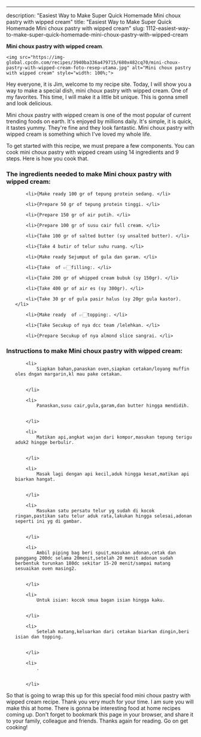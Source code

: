 ---
description: "Easiest Way to Make Super Quick Homemade Mini choux pastry with wipped cream"
title: "Easiest Way to Make Super Quick Homemade Mini choux pastry with wipped cream"
slug: 1112-easiest-way-to-make-super-quick-homemade-mini-choux-pastry-with-wipped-cream

<p>
	<strong>Mini choux pastry with wipped cream</strong>. 
	
</p>
<p>
	
	<img src="https://img-global.cpcdn.com/recipes/3940ba336a479715/680x482cq70/mini-choux-pastry-with-wipped-cream-foto-resep-utama.jpg" alt="Mini choux pastry with wipped cream" style="width: 100%;">
	
	
</p>
<p>
	Hey everyone, it is Jim, welcome to my recipe site. Today, I will show you a way to make a special dish, mini choux pastry with wipped cream. One of my favorites. This time, I will make it a little bit unique. This is gonna smell and look delicious.
</p>
	
<p>
	
</p>
<p>
	Mini choux pastry with wipped cream is one of the most popular of current trending foods on earth. It's enjoyed by millions daily. It's simple, it is quick, it tastes yummy. They're fine and they look fantastic. Mini choux pastry with wipped cream is something which I've loved my whole life.
</p>

<p>
To get started with this recipe, we must prepare a few components. You can cook mini choux pastry with wipped cream using 14 ingredients and 9 steps. Here is how you cook that.
</p>

<h3>The ingredients needed to make Mini choux pastry with wipped cream:</h3>

<ol>
	
		<li>{Make ready 100 gr of tepung protein sedang. </li>
	
		<li>{Prepare 50 gr of tepung protein tinggi. </li>
	
		<li>{Prepare 150 gr of air putih. </li>
	
		<li>{Prepare 100 gr of susu cair full cream. </li>
	
		<li>{Take 100 gr of salted butter (sy unsalted butter). </li>
	
		<li>{Take 4 butir of telur suhu ruang. </li>
	
		<li>{Make ready Sejumput of gula dan garam. </li>
	
		<li>{Take  of 👉🏻filling:. </li>
	
		<li>{Take 200 gr of whipped cream bubuk (sy 150gr). </li>
	
		<li>{Take 400 gr of air es (sy 300gr). </li>
	
		<li>{Take 30 gr of gula pasir halus (sy 20gr gula kastor). </li>
	
		<li>{Make ready  of 👉🏻topping:. </li>
	
		<li>{Take Secukup of nya dcc team /lelehkan. </li>
	
		<li>{Prepare Secukup of nya almond slice sangrai. </li>
	
</ol>
<p>
	
</p>

<h3>Instructions to make Mini choux pastry with wipped cream:</h3>

<ol>
	
		<li>
			Siapkan bahan,panaskan oven,siapkan cetakan/loyang muffin oles dngan margarin,kl mau pake cetakan.
			
			
		</li>
	
		<li>
			Panaskan,susu cair,gula,garam,dan butter hingga mendidih.
			
			
		</li>
	
		<li>
			Matikan api,angkat wajan dari kompor,masukan tepung terigu aduk2 hingge berbulir.
			
			
		</li>
	
		<li>
			Masak lagi dengan api kecil,aduk hingga kesat,matikan api biarkan hangat.
			
			
		</li>
	
		<li>
			Masukan satu persatu telur yg sudah di kocok ringan,pastikan satu telur aduk rata,lakukan hingga selesai,adonan seperti ini yg di gambar.
			
			
		</li>
	
		<li>
			Ambil piping bag beri spuit,masukan adonan,cetak dan panggang 200dc selama 20menit,setelah 20 menit adonan sudah berbentuk turunkan 180dc sekitar 15-20 menit/sampai matang sesuaikan oven masing2.
			
			
		</li>
	
		<li>
			Untuk isian: kocok smua bagan isian hingga kaku.
			
			
		</li>
	
		<li>
			Setelah matang,keluarkan dari cetakan biarkan dingin,beri isian dan topping.
			
			
		</li>
	
		<li>
			.
			
			
		</li>
	
</ol>

<p>
	
</p>

<p>
	So that is going to wrap this up for this special food mini choux pastry with wipped cream recipe. Thank you very much for your time. I am sure you will make this at home. There is gonna be interesting food at home recipes coming up. Don't forget to bookmark this page in your browser, and share it to your family, colleague and friends. Thanks again for reading. Go on get cooking!
</p>
